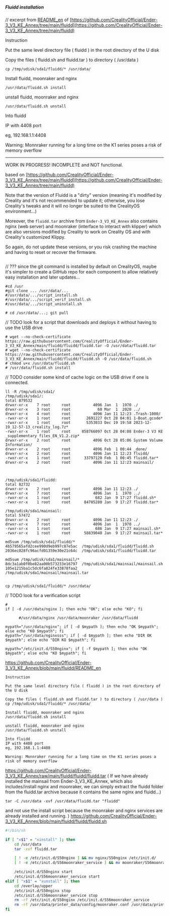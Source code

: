 
##### Fluidd installation

// excerpt from [README_en](https://github.com/CrealityOfficial/Ender-3_V3_KE_Annex/blob/main/fluidd/README_en) of [https://github.com/CrealityOfficial/Ender-3_V3_KE_Annex/tree/main/fluidd](https://github.com/CrealityOfficial/Ender-3_V3_KE_Annex/tree/main/fluidd)

Instruction

Put the same level directory file ( fluidd ) in the root directory of the U disk

Copy the files ( fluidd.sh and fluidd.tar ) to directory ( /usr/data )
~~~
cp /tmp/udisk/sda1/fluidd/* /usr/data/
~~~

Install fluidd, moonraker and nginx
~~~
/usr/data/fluidd.sh install
~~~

unstall fluidd, moonraker and nginx
~~~
/usr/data/fluidd.sh unstall
~~~

Into fluidd

IP with 4408 port

eg, 192.168.1.1:4408


Warning: Monnraker running for a long time on the K1 series poses a risk of memory overflow

---


WORK IN PROGRESS!
INCOMPLETE and NOT functional.


based on [https://github.com/CrealityOfficial/Ender-3_V3_KE_Annex/tree/main/fluidd](https://github.com/CrealityOfficial/Ender-3_V3_KE_Annex/tree/main/fluidd)

Note that the version of Fluidd is a "dirty" version (meaning it's modified by Creality and it's not recommended to update it; otherwise, you lose Creality's tweaks and it will no longer be suited to the CrealityOS environment...)


Moreover, the `fluidd.tar` archive from `Ender-3_V3_KE_Annex` also contains nginx (web server) and moonraker (interface to interact with klipper)
which are also versions modified by Creality to work on Creality OS and with Creality's customized Klippy.

So again, do not update these versions, or you risk crashing the machine and having to reset or recover the firmware.

~~~

~~~

// ??? since the git command is installed by default on CrealityOS, maybe it's simpler to create a GitHub repo for each component to allow relatively easy installation and later updates...
~~~
#cd /usr
#git clone ... /usr/data/...
#/usr/data/.../script_install.sh
#/usr/data/.../script_verif_install.sh
#/usr/data/.../script_uninstall.sh

# cd /usr/data/...; git pull
~~~


// TODO look for a script that downloads and deploys it without having to use the USB drive
~~~
# wget --no-check-certificate https://raw.githubusercontent.com/CrealityOfficial/Ender-3_V3_KE_Annex/main/fluidd/fluidd/fluidd.tar -O /usr/data/fluidd.tar
# wget --no-check-certificate https://raw.githubusercontent.com/CrealityOfficial/Ender-3_V3_KE_Annex/main/fluidd/fluidd/fluidd.sh -O /usr/data/fluidd.sh
# chmod u+x /usr/data/fluidd.sh
# /usr/data/fluidd.sh install

~~~

// TODO consider some kind of cache logic on the USB drive if one is connected.
~~~
ll -R /tmp/udisk/sda1/
/tmp/udisk/sda1/:
total 879532
drwxr-xr-x    7 root     root          4096 Jan  1  1970 ./
drwxr-xr-x    3 root     root            60 Mar  1  2020 ../
drwxr-xr-x    4 root     root          4096 Jan 11 12:23 .Trash-1000/
-rwxr-xr-x    1 root     root       2691227 Oct 28 04:01 1-Boat.gcode*
-rwxr-xr-x    1 root     root       5353033 Dec 19 19:58 2023-12-19_12-57-13_creality_log.7z*
-rwxr-xr-x    1 root     root     858766097 Oct 28 04:08 Ender-3 V3 KE _supplementary files_EN_V1.2.zip*
drwxr-xr-x    2 root     root          4096 Oct 28 05:06 System Volume Information/
drwxr-xr-x    2 root     root          4096 Feb  1 00:44 _done/
drwxr-xr-x    2 root     root          4096 Jan 11 12:23 fluidd/
-rwxr-xr-x    1 root     root      33797120 Feb  1 00:45 fluidd.tar*
drwxr-xr-x    2 root     root          4096 Jan 11 12:23 mainsail/



/tmp/udisk/sda1/fluidd:
total 82732
drwxr-xr-x    2 root     root          4096 Jan 11 12:23 ./
drwxr-xr-x    7 root     root          4096 Jan  1  1970 ../
-rwxr-xr-x    1 root     root           682 Jan  9 17:27 fluidd.sh*
-rwxr-xr-x    1 root     root      84705280 Jan  9 17:27 fluidd.tar*

/tmp/udisk/sda1/mainsail:
total 57472
drwxr-xr-x    2 root     root          4096 Jan 11 12:23 ./
drwxr-xr-x    7 root     root          4096 Jan  1  1970 ../
-rwxr-xr-x    1 root     root           686 Jan  9 17:27 mainsail.sh*
-rwxr-xr-x    1 root     root      58839040 Jan  9 17:27 mainsail.tar*

md5sum /tmp/udisk/sda1/fluidd/*
4b579565afd2cee990d9eb997c87e5ac  /tmp/udisk/sda1/fluidd/fluidd.sh
2036ec028fc96acfd01359e30e21c64c  /tmp/udisk/sda1/fluidd/fluidd.tar

md5sum /tmp/udisk/sda1/mainsail/*
8dc3a1ab0f0be82aa00b573233e16797  /tmp/udisk/sda1/mainsail/mainsail.sh
105e1215ba1c5dc6fa824fe33878faa2  /tmp/udisk/sda1/mainsail/mainsail.tar


cp /tmp/udisk/sda1/fluidd/* /usr/data/
~~~


// TODO look for a verification script
~~~
#
if [ -d /usr/data/nginx ]; then echo "OK"; else echo "KO"; fi

      #/usr/data/nginx /usr/data/moonraker /usr/data/fluidd

mypath="/usr/data/nginx"; if [ -d $mypath ]; then echo "OK $mypath"; else echo "KO $mypath"; fi
mypath="/usr/data/nginxsss"; if [ -d $mypath ]; then echo "DIR OK $mypath"; else echo "DIR KO $mypath"; fi

mypath="/etc/init.d/S50nginx"; if [ -f $mypath ]; then echo "OK $mypath"; else echo "KO $mypath"; fi

~~~


https://github.com/CrealityOfficial/Ender-3_V3_KE_Annex/blob/main/fluidd/README_en
~~~
Instruction

Put the same level directory file ( fluidd ) in the root directory of the U disk

Copy the files ( fluidd.sh and fluidd.tar ) to directory ( /usr/data )
cp /tmp/udisk/sda1/fluidd/* /usr/data/

Install fluidd, moonraker and nginx
/usr/data/fluidd.sh install

unstall fluidd, moonraker and nginx
/usr/data/fluidd.sh unstall

Into fluidd
IP with 4408 port
eg, 192.168.1.1:4408

Warning: Monnraker running for a long time on the K1 series poses a risk of memory overflow
~~~

https://github.com/CrealityOfficial/Ender-3_V3_KE_Annex/raw/main/fluidd/fluidd/fluidd.tar
(
If we have already installed the mainsail from Ender-3_V3_KE_Annex, which also includes/install nginx and moonraker,
we can simply extract the fluidd folder from the fluidd.tar archive because it contains the same nginx and fluidd...)
~~~
tar -C /usr/data -xvf /usr/data/fluidd.tar "fluidd"
~~~
and not use the install script because the moonraker and nginx services are already installed and running.
)
https://github.com/CrealityOfficial/Ender-3_V3_KE_Annex/blob/main/fluidd/fluidd/fluidd.sh
~~~bash
#!/bin/sh

if [ "x$1" = "xinstall" ]; then
    cd /usr/data
    tar -xvf fluidd.tar 

    [ ! -e /etc/init.d/S50nginx ] && mv nginx/S50nginx /etc/init.d/
    [ ! -e /etc/init.d/S56moonraker_service ] && mv moonraker/S56moonraker_service /etc/init.d/

    /etc/init.d/S50nginx start
    /etc/init.d/S56moonraker_service start
elif [ "x$1" = "xunstall" ]; then
    cd /overlay/upper
    /etc/init.d/S50nginx stop
    /etc/init.d/S56moonraker_service stop
    rm -rf /etc/init.d/S50nginx /etc/init.d/S56moonraker_service 
    rm -rf /usr/data/printer_data/config/moonraker.conf /usr/data/printer_data/config/.moonraker.conf.bkp /usr/data/nginx /usr/data/moonraker /usr/data/fluidd
fi
~~~


